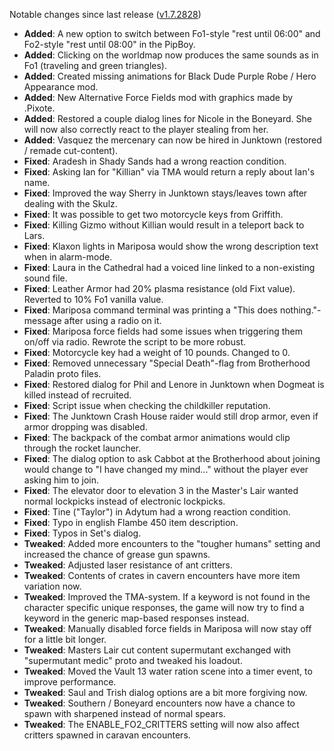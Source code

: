 Notable changes since last release ([v1.7.2828](https://github.com/rotators/Fo1in2/releases/tag/v1.7.2828))

- **Added**: A new option to switch between Fo1-style "rest until 06:00" and Fo2-style "rest until 08:00" in the PipBoy.
- **Added**: Clicking on the worldmap now produces the same sounds as in Fo1 (traveling and green triangles).
- **Added**: Created missing animations for Black Dude Purple Robe / Hero Appearance mod.
- **Added**: New Alternative Force Fields mod with graphics made by .Pixote.
- **Added**: Restored a couple dialog lines for Nicole in the Boneyard. She will now also correctly react to the player stealing from her.
- **Added**: Vasquez the mercenary can now be hired in Junktown (restored / remade cut-content).
- **Fixed**: Aradesh in Shady Sands had a wrong reaction condition.
- **Fixed**: Asking Ian for "Killian" via TMA would return a reply about Ian's name.
- **Fixed**: Improved the way Sherry in Junktown stays/leaves town after dealing with the Skulz.
- **Fixed**: It was possible to get two motorcycle keys from Griffith.
- **Fixed**: Killing Gizmo without Killian would result in a teleport back to Lars.
- **Fixed**: Klaxon lights in Mariposa would show the wrong description text when in alarm-mode.
- **Fixed**: Laura in the Cathedral had a voiced line linked to a non-existing sound file.
- **Fixed**: Leather Armor had 20% plasma resistance (old Fixt value). Reverted to 10% Fo1 vanilla value.
- **Fixed**: Mariposa command terminal was printing a "This does nothing."-message after using a radio on it.
- **Fixed**: Mariposa force fields had some issues when triggering them on/off via radio. Rewrote the script to be more robust.
- **Fixed**: Motorcycle key had a weight of 10 pounds. Changed to 0.
- **Fixed**: Removed unnecessary "Special Death"-flag from Brotherhood Paladin proto files.
- **Fixed**: Restored dialog for Phil and Lenore in Junktown when Dogmeat is killed instead of recruited.
- **Fixed**: Script issue when checking the childkiller reputation.
- **Fixed**: The Junktown Crash House raider would still drop armor, even if armor dropping was disabled.
- **Fixed**: The backpack of the combat armor animations would clip through the rocket launcher.
- **Fixed**: The dialog option to ask Cabbot at the Brotherhood about joining would change to "I have changed my mind..." without the player ever asking him to join.
- **Fixed**: The elevator door to elevation 3 in the Master's Lair wanted normal lockpicks instead of electronic lockpicks.
- **Fixed**: Tine ("Taylor") in Adytum had a wrong reaction condition.
- **Fixed**: Typo in english Flambe 450 item description.
- **Fixed**: Typos in Set's dialog.
- **Tweaked**: Added more encounters to the "tougher humans" setting and increased the chance of grease gun spawns.
- **Tweaked**: Adjusted laser resistance of ant critters.
- **Tweaked**: Contents of crates in cavern encounters have more item variation now.
- **Tweaked**: Improved the TMA-system. If a keyword is not found in the character specific unique responses, the game will now try to find a keyword in the generic map-based responses instead.
- **Tweaked**: Manually disabled force fields in Mariposa will now stay off for a little bit longer.
- **Tweaked**: Masters Lair cut content supermutant exchanged with "supermutant medic" proto and tweaked his loadout.
- **Tweaked**: Moved the Vault 13 water ration scene into a timer event, to improve performance.
- **Tweaked**: Saul and Trish dialog options are a bit more forgiving now.
- **Tweaked**: Southern / Boneyard encounters now have a chance to spawn with sharpened instead of normal spears.
- **Tweaked**: The ENABLE_FO2_CRITTERS setting will now also affect critters spawned in caravan encounters.
